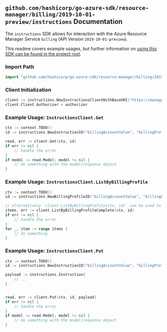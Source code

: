 
## `github.com/hashicorp/go-azure-sdk/resource-manager/billing/2019-10-01-preview/instructions` Documentation

The `instructions` SDK allows for interaction with the Azure Resource Manager Service `billing` (API Version `2019-10-01-preview`).

This readme covers example usages, but further information on [using this SDK can be found in the project root](https://github.com/hashicorp/go-azure-sdk/tree/main/docs).

### Import Path

```go
import "github.com/hashicorp/go-azure-sdk/resource-manager/billing/2019-10-01-preview/instructions"
```


### Client Initialization

```go
client := instructions.NewInstructionsClientWithBaseURI("https://management.azure.com")
client.Client.Authorizer = authorizer
```


### Example Usage: `InstructionsClient.Get`

```go
ctx := context.TODO()
id := instructions.NewInstructionID("billingAccountValue", "billingProfileValue", "instructionValue")

read, err := client.Get(ctx, id)
if err != nil {
	// handle the error
}
if model := read.Model; model != nil {
	// do something with the model/response object
}
```


### Example Usage: `InstructionsClient.ListByBillingProfile`

```go
ctx := context.TODO()
id := instructions.NewBillingProfileID("billingAccountValue", "billingProfileValue")

// alternatively `client.ListByBillingProfile(ctx, id)` can be used to do batched pagination
items, err := client.ListByBillingProfileComplete(ctx, id)
if err != nil {
	// handle the error
}
for _, item := range items {
	// do something
}
```


### Example Usage: `InstructionsClient.Put`

```go
ctx := context.TODO()
id := instructions.NewInstructionID("billingAccountValue", "billingProfileValue", "instructionValue")

payload := instructions.Instruction{
	// ...
}


read, err := client.Put(ctx, id, payload)
if err != nil {
	// handle the error
}
if model := read.Model; model != nil {
	// do something with the model/response object
}
```
